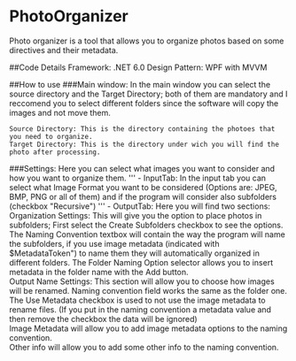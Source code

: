 # PhotoOrganizer
Photo organizer is a tool that allows you to organize photos based on some directives and their metadata.

##Code Details
Framework: .NET 6.0
Design Pattern: WPF with MVVM

##How to use
###Main window:
    In the main window you can select the source directory and the Target Directory;
    both of them are mandatory and I reccomend you to select different folders since the software will copy the images and not move them.
    
    Source Directory: This is the directory containing the photoes that you need to organize.
    Target Directory: This is the directory under wich you will find the photo after processing.
    
###Settings:
    Here you can select what images you want to consider and how you want to organize them.
    '''
    - InputTab: In the input tab you can select what Image Format you want to be considered (Options are: JPEG, BMP, PNG or all of them) 
    and if the program will consider also subfolders (checkbox "Recursive")
    '''
    - OutputTab: Here you will find two sections:
      Organization Settings:
             This will give you the option to place photos in subfolders; 
             First select the Create Subfolders checkbox to see the options.                             
             The Naming Convention textbox will contain the way the program will name the subfolders,
             if you use image metadata (indicated with $MetadataToken") to name them they will automatically organized in different folders.
             The Folder Naming Option selector allows you to insert metadata in the folder name with the Add button.               
      Output Name Settings: 
            This section will allow you to choose how images will be renamed.
            Naming convention field works the same as the folder one.
            The Use Metadata checkbox is used to not use the image metadata to rename files.
            (If you put in the naming convention a metadata value and then remove the checkbox the data will be ignored)                            
            Image Metadata will allow you to add image metadata options to the naming convention.                            
            Other info will allow you to add some other info to the naming convention.
                            
           
